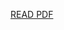 [READ PDF ](https://drive.google.com/file/d/1DTRYhLLLDRO1cdC4_Y07LQtBO7DLcscb/view?usp=drive_link)















